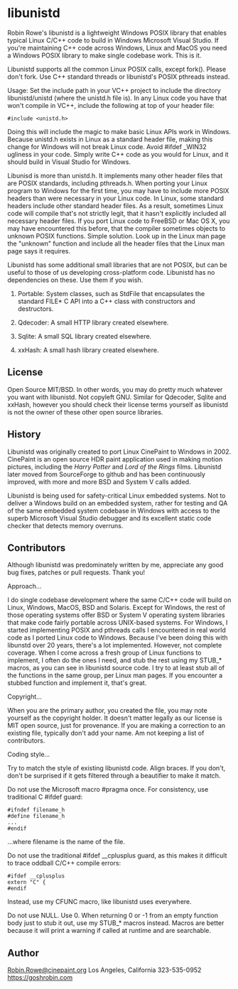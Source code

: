 # libunistd

Robin Rowe's libunistd is a lightweight Windows POSIX library that enables typical Linux C/C++ code to build in Windows Microsoft Visual Studio. If you're maintaining C++ code across Windows, Linux and MacOS you need a Windows POSIX library to make single codebase work. This is it.

Libunistd supports all the common Linux POSIX calls, except fork(). Please don't fork. Use C++ standard threads or libunistd's POSIX pthreads instead. 

Usage: Set the include path in your VC++ project to include the directory libunistd/unistd (where the unistd.h file is). In any Linux code you have that won't compile in VC++, include the following at top of your header file:

	#include <unistd.h>

Doing this will include the magic to make basic Linux APIs work in Windows. Because unistd.h exists in Linux as a standard header file, making this change for Windows will not break Linux code. Avoid #ifdef \_WIN32 ugliness in your code. Simply write C++ code as you would for Linux, and it should build in Visual Studio for Windows.

Libunisd is more than unistd.h. It implements many other header files that are POSIX standards, including pthreads.h. When porting your Linux program to Windows for the first time, you may have to include more POSIX headers than were necessary in your Linux code. In Linux, some standard headers include other standard header files. As a result, sometimes Linux code will compile that's not strictly legit, that it hasn't explicitly included all necessary header files. If you port Linux code to FreeBSD or Mac OS X, you may have encountered this before, that the compiler sometimes objects to unknown POSIX functions. Simple solution. Look up in the Linux man page the "unknown" function and include all the header files that the Linux man page says it requires.

Libunistd has some additional small libraries that are not POSIX, but can be useful to those of us developing cross-platform code. Libunistd has no dependencies on these. Use them if you wish.

1. Portable: System classes, such as StdFile that encapsulates the standard FILE* C API into a C++ class with constructors and destructors.

2. Qdecoder: A small HTTP library created elsewhere.  

3. Sqlite: A small SQL library created elsewhere.

4. xxHash: A small hash library created elsewhere.

## License

Open Source MIT/BSD. In other words, you may do pretty much whatever you want with libunistd. Not copyleft GNU. Similar for Qdecoder, Sqlite and xxHash, however you should check their license terms yourself as libunistd is not the owner of these other open source libraries.

## History

Libunistd was originally created to port Linux CinePaint to Windows in 2002. CinePaint is an open source HDR paint application used in making motion pictures, including the _Harry Potter_ and _Lord of the Rings_ films. Libunistd later moved from SourceForge to github and has been continuously improved, with more and more BSD and System V calls added. 

Libunistd is being used for safety-critical Linux embedded systems. Not to deliver a Windows build on an embedded system, rather for testing and QA of the same embedded system codebase in Windows with access to the superb Microsoft Visual Studio debugger and its excellent static code checker that detects memory overruns. 

## Contributors

Although libunistd was predominately written by me, appreciate any good bug fixes, patches or pull requests. Thank you!

Approach... 

I do single codebase development where the same C/C++ code will build on Linux, Windows, MacOS, BSD and Solaris. Except for Windows, the rest of those operating systems offer BSD or System V operating system libraries that make code fairly portable across UNIX-based systems. For Windows, I started implementing POSIX and pthreads calls I encountered in real world code as I ported Linux code to Windows. Because I've been doing this with libunstd over 20 years, there's a lot implemented. However, not complete coverage. When I come across a fresh group of Linux functions to implement, I often do the ones I need, and stub the rest using my STUB_* macros, as you can see in libunistd source code. I try to at least stub all of the functions in the same group, per Linux man pages. If you encounter a stubbed function and implement it, that's great.

Copyright...

When you are the primary author, you created the file, you may note yourself as the copyright holder. It doesn't matter legally as our license is MIT open source, just for provenance. If you are making a correction to an existing file, typically don't add your name. Am not keeping a list of contributors.

Coding style...

Try to match the style of existing libunistd code. Align braces. If you don't, don't be surprised if it gets filtered through a beautifier to make it match.

Do not use the Microsoft macro #pragma once. For consistency, use traditional C #ifdef guard:

	#ifndef filename_h 
	#define filename_h 
	...
	#endif

...where filename is the name of the file.

Do not use the traditional #ifdef __cplusplus guard, as this makes it difficult to trace oddball C/C++ compile errors:

	#ifdef __cplusplus
	extern "C" {
	#endif

Instead, use my CFUNC macro, like libunistd uses everywhere.

Do not use NULL. Use 0. When returning 0 or -1 from an empty function body just to stub it out, use my STUB_* macros instead. Macros are better because it will print a warning if called at runtime and are searchable.

## Author

Robin.Rowe@cinepaint.org 
Los Angeles, California 323-535-0952
https://goshrobin.com

